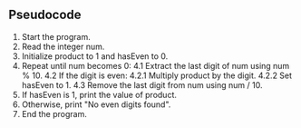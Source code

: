 ## Pseudocode

1. Start the program.
2. Read the integer num.
3. Initialize product to 1 and hasEven to 0.
4. Repeat until num becomes 0:
4.1 Extract the last digit of num using num % 10.
4.2 If the digit is even:
4.2.1 Multiply product by the digit.
4.2.2 Set hasEven to 1.
4.3 Remove the last digit from num using num / 10.
5. If hasEven is 1, print the value of product.
6. Otherwise, print "No even digits found".
7. End the program.